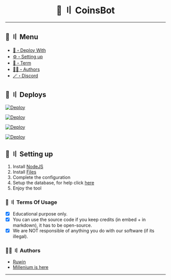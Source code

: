 <h1 align="center">
 🦫 〢 CoinsBot
</h1>

---
## <a id="menu"></a>🍃 〢 Menu

- [📩・Deploy With](#deploys)
- [⚙️・Setting up](#setup)
- [💼・Term](#terms)
- [🕵️‍♂️・Authors](#authors)
- [🪄・Discord](https://discord.gg/uhq)

## <a id="deploys"></a>📩 〢 Deploys
[![Deploy](https://raw.githubusercontent.com/Nekros-dsc/deploy-buttons/main/buttons/remade/replit.svg)](https://replit.com/github.com/Ruwin-dsc/CoinsBot)

[![Deploy](https://raw.githubusercontent.com/Nekros-dsc/deploy-buttons/main/buttons/remade/glitch.svg)](https://glitch.com/edit/#!/import/github.com/Ruwin-dsc/CoinsBot)

[![Deploy](https://raw.githubusercontent.com/Nekros-dsc/deploy-buttons/main/buttons/remade/heroku.svg)](https://heroku.com/deploy/?template=https://github.com/Ruwin-dsc/CoinsBot)

[![Deploy](https://raw.githubusercontent.com/Nekros-dsc/deploy-buttons/main/buttons/remade/railway.svg)](https://railway.app/new/template?template=https://github.com/Ruwin-dsc/CoinsBot)

## <a id="setup"></a> 📁 〢 Setting up

1. Install [NodeJS](https://nodejs.org/)
2. Install [Files](https://github.com/Ruwin-dsc/CoinsBot/archive/refs/heads/main.zip)
3. Complete the configuration
4. Setup the database, for help click [here](https://gist.github.com/Ruwin-dsc/9187697ae53037751cae0e590d20a5ac)
5. Enjoy the tool

### <a id="terms"></a>💼 〢 Terms Of Usage

- [x] Educational purpose only.
- [x] You can use the source code if you keep credits (in embed + in markdown), it has to be open-source.
- [x] We are NOT responsible of anything you do with our software (if its illegal).

### <a id="authors"></a>🕵️‍♂️ 〢 Authors
- [Ruwin](https://github.com/Ruwin-dsc)
- [Millenium is here](https://chat.openai.com/)
---
